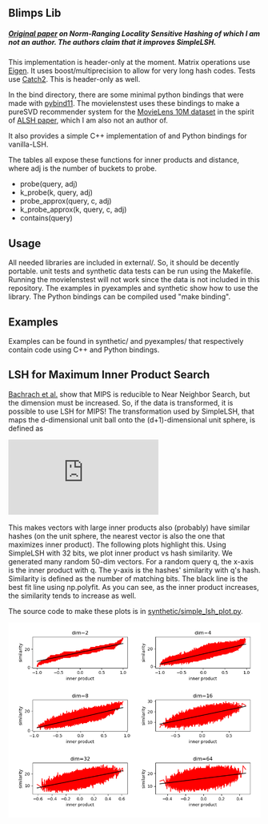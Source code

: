 

## Blimps Lib

##### [Original paper](https://papers.nips.cc/paper/7559-norm-ranging-lsh-for-maximum-inner-product-search.pdf) on Norm-Ranging Locality Sensitive Hashing of which I am not an author. The authors claim that it improves SimpleLSH.


This implementation is header-only at the moment. Matrix operations use [Eigen](https://www.eigen.tuxfamily.org/index.php?title=Main_Page). It uses boost/multiprecision to allow for very long hash codes.
Tests use [Catch2](https://githubcom/catchorg/Catch2). This is header-only as well.

In the bind directory, there are some minimal python bindings that were made with [pybind11](https://www.github.com/pybind/pybind11). The movielenstest uses these bindings to make a pureSVD recommender system for the [MovieLens 10M dataset](https://grouplens.org/datasets/movielens/10m) in the spirit of [ALSH paper](https://www.arxiv.org/pdf/1405.5869.pdf), which I am also not an author of.

It also provides a simple C++ implementation of and Python bindings for vanilla-LSH.  

The tables all expose these functions for inner products and distance, where adj is the number of buckets to probe. 
 * probe(query, adj)
 * k_probe(k, query, adj)
 * probe_approx(query, c, adj)
 * k_probe_approx(k, query, c, adj)
 * contains(query)

## Usage

All needed libraries are included in external/. So, it should be decently portable. unit tests and synthetic data tests can be run using the Makefile. Running the movielenstest will not work since the data is not included in this repository. The examples in pyexamples and synthetic show how to use the library. The Python bindings can be compiled used "make binding".

## Examples

Examples can be found in synthetic/ and pyexamples/ that respectively contain code using C++ and Python bindings.

## LSH for Maximum Inner Product Search

[Bachrach et al.](https://www.microsoft.com/en-us/research/wp-content/uploads/2016/02/XboxInnerProduct.pdf) show that MIPS is reducible to Near Neighbor Search, but
the dimension must be increased. So, if the data is transformed, it is possible
to use LSH for MIPS! The transformation used by SimpleLSH, that maps the d-dimensional unit ball onto the (d+1)-dimensional unit sphere, is defined as

![\Large P(x)= \big(x, \sqrt{1 - ||x||_2^2}\big)](http://latex.codecogs.com/gif.latex?%5CLarge%20P%28x%29%3D%20%5Cbig%28x%2C%20%5Csqrt%7B1%20-%20%7C%7Cx%7C%7C_2%5E2%7D%5Cbig%29)

This makes vectors with large inner products also (probably) have similar hashes (on the unit sphere, the nearest vector is also the one that maximizes inner product). The following plots highlight this. Using SimpleLSH with 32 bits, we plot inner product vs hash similarity. We generated many random 50-dim vectors. For a random query q, the x-axis is the inner product with q. The y-axis is the hashes' similarity with q's hash. Similarity is defined as the number of matching bits. The black line is the best fit line using np.polyfit. As you can see, as the inner product increases, the similarity tends to increase as well.  

The source code to make these plots is in [synthetic/simple_lsh_plot.py](/synthetic/simple_lsh_plot.py).

![inner product vs hash similarity](/image/inner_product_vs_simplelsh_similarity_32bits.png)

